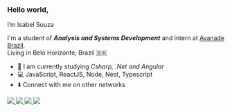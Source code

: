 ### Hello world, 
   I’m Isabel Souza


I'm a student of <b>*Analysis and Systems Development*</b> and intern at [Avanade Brazil](https://www.avanade.com/pt-br).<br>
Living in Belo Horizonte, Brazil 🇧🇷

- :pencil: I am currently studying *Csharp, .Net and Angular*
- :computer: JavaScript, ReactJS, Node, Nest, Typescript
- :arrow_down: Connect with me on other networks

<div>
  <a href="contatobelsouza@gmail.com">
    <img src="https://img.shields.io/badge/-contatobelsouza@gmail.com-%23333?style=plastic-the-badge&logo=gmail&logoColor=red" target="_blank">
  </a>
  <a href="https://www.linkedin.com/in/souzabel/" target="blank">
    <img src="https://img.shields.io/badge/-Isabel Souza-%230077B5?style=plastic-the-badge&logo=linkedin&logoColor=white" target="_blank">
  </a>
   <a href="https://instagram.com/souzabel" target="_blank"><img src="https://img.shields.io/badge/-Souzabel-%23E4405F?style=plastic-the-badge&logo=instagram&logoColor=white" target="_blank">
  </a> 
      <a href="https://discord.com/channels/Souzabel#2501"_blank"><img src="https://img.shields.io/badge/Discord-7289DA?style=plastic-the-badge&logo=discord&logoColor=white" target="_blank">
  </a>
</div>
 
